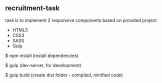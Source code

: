 ## recruitment-task

task is to implement 2 responsive components based on provided project

- HTML5
- CSS3
- SASS
- Gulp

$ npm install (install dependencies)

$ gulp (dev-server, for development)

$ gulp build (create dist folder - compiled, minified code)